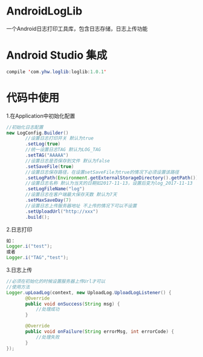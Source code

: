 # AndroidLogLib
一个Android日志打印工具库，包含日志存储，日志上传功能

# Android Studio 集成
 ```java
compile 'com.yhw.loglib:loglib:1.0.1'
 ```

# 代码中使用

1.在Application中初始化配置
 ```java
//初始化日志配置
new LogConfig.Builder()
        //设置日志打印开关 默认为true
        .setLog(true)
        //统一设置日志TAG 默认为LOG_TAG
        .setTAG("AAAAA")
        //设置日志是否保存到文件 默认为false
        .setSaveFile(true)
        //设置日志保存路径，在设置setSaveFile为true的情况下必须设置该路径
        .setLogPath(Environment.getExternalStorageDirectory().getPath())
        //设置日志名称 默认为当天的日期如2017-11-13，设置后变为log_2017-11-13
        .setLogFileName("log")
        //设置日志在客户端最大保存天数 默认为7天
        .setMaxSaveDay(7)
        //设置日志上传服务器地址 不上传的情况下可以不设置
        .setUploadUrl("http://xxx")
        .build();
 ```

2.日志打印
 ```java
如：
Logger.i("test");
或者
Logger.i("TAG","test");
 ```

3.日志上传
 ```java
//必须在初始化的时候设置服务器上传Url才可以
//使用方法
 Logger.upLoadLog(context, new UploadLog.UploadLogListener() {
        @Override
        public void onSuccess(String msg) {
            //处理成功
        }

        @Override
        public void onFailure(String errorMsg, int errorCode) {
            //处理失败
        }
});
 ```